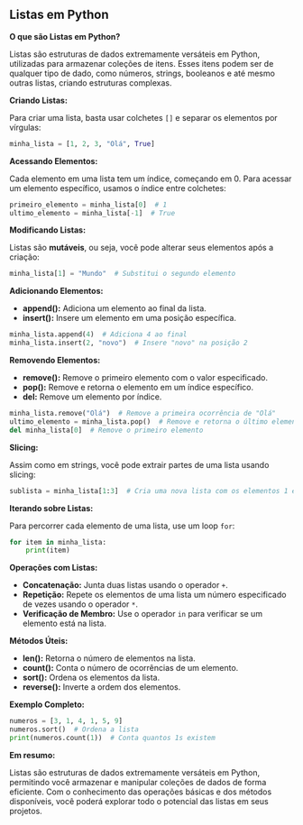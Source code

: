 ## Listas em Python

**O que são Listas em Python?**

Listas são estruturas de dados extremamente versáteis em Python, utilizadas para armazenar coleções de itens. Esses itens podem ser de qualquer tipo de dado, como números, strings, booleanos e até mesmo outras listas, criando estruturas complexas.

**Criando Listas:**

Para criar uma lista, basta usar colchetes `[]` e separar os elementos por vírgulas:

```python
minha_lista = [1, 2, 3, "Olá", True]
```

**Acessando Elementos:**

Cada elemento em uma lista tem um índice, começando em 0. Para acessar um elemento específico, usamos o índice entre colchetes:

```python
primeiro_elemento = minha_lista[0]  # 1
ultimo_elemento = minha_lista[-1]  # True
```

**Modificando Listas:**

Listas são **mutáveis**, ou seja, você pode alterar seus elementos após a criação:

```python
minha_lista[1] = "Mundo"  # Substitui o segundo elemento
```

**Adicionando Elementos:**

* **append():** Adiciona um elemento ao final da lista.
* **insert():** Insere um elemento em uma posição específica.

```python
minha_lista.append(4)  # Adiciona 4 ao final
minha_lista.insert(2, "novo")  # Insere "novo" na posição 2
```

**Removendo Elementos:**

* **remove():** Remove o primeiro elemento com o valor especificado.
* **pop():** Remove e retorna o elemento em um índice específico.
* **del:** Remove um elemento por índice.

```python
minha_lista.remove("Olá")  # Remove a primeira ocorrência de "Olá"
ultimo_elemento = minha_lista.pop()  # Remove e retorna o último elemento
del minha_lista[0]  # Remove o primeiro elemento
```

**Slicing:**

Assim como em strings, você pode extrair partes de uma lista usando slicing:

```python
sublista = minha_lista[1:3]  # Cria uma nova lista com os elementos 1 e 2
```

**Iterando sobre Listas:**

Para percorrer cada elemento de uma lista, use um loop `for`:

```python
for item in minha_lista:
    print(item)
```

**Operações com Listas:**

* **Concatenação:** Junta duas listas usando o operador `+`.
* **Repetição:** Repete os elementos de uma lista um número especificado de vezes usando o operador `*`.
* **Verificação de Membro:** Use o operador `in` para verificar se um elemento está na lista.

**Métodos Úteis:**

* **len():** Retorna o número de elementos na lista.
* **count():** Conta o número de ocorrências de um elemento.
* **sort():** Ordena os elementos da lista.
* **reverse():** Inverte a ordem dos elementos.

**Exemplo Completo:**

```python
numeros = [3, 1, 4, 1, 5, 9]
numeros.sort()  # Ordena a lista
print(numeros.count(1))  # Conta quantos 1s existem
```

**Em resumo:**

Listas são estruturas de dados extremamente versáteis em Python, permitindo você armazenar e manipular coleções de dados de forma eficiente. Com o conhecimento das operações básicas e dos métodos disponíveis, você poderá explorar todo o potencial das listas em seus projetos.
